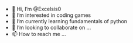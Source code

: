 - 👋 Hi, I’m @Excelsis0
- 👀 I’m interested in coding games
- 🌱 I’m currently learning fundamentals of python
- 💞️ I’m looking to collaborate on ...
- 📫 How to reach me ...

<!---
Excelsis0/Excelsis0 is a ✨ special ✨ repository because its `README.md` (this file) appears on your GitHub profile.
You can click the Preview link to take a look at your changes.
--->
